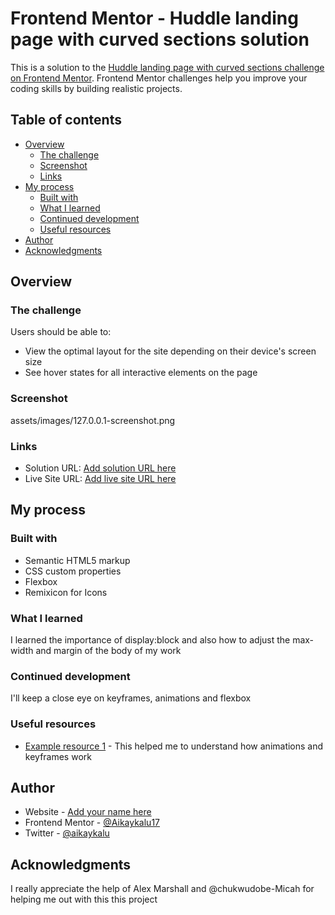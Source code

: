 # Frontend Mentor - Huddle landing page with curved sections solution

This is a solution to the [Huddle landing page with curved sections challenge on Frontend Mentor](https://www.frontendmentor.io/challenges/huddle-landing-page-with-curved-sections-5ca5ecd01e82137ec91a50f2). Frontend Mentor challenges help you improve your coding skills by building realistic projects. 

## Table of contents

- [Overview](#overview)
  - [The challenge](#the-challenge)
  - [Screenshot](#screenshot)
  - [Links](#links)
- [My process](#my-process)
  - [Built with](#built-with)
  - [What I learned](#what-i-learned)
  - [Continued development](#continued-development)
  - [Useful resources](#useful-resources)
- [Author](#author)
- [Acknowledgments](#acknowledgments)



## Overview

### The challenge

Users should be able to:

- View the optimal layout for the site depending on their device's screen size
- See hover states for all interactive elements on the page

### Screenshot

assets/images/127.0.0.1-screenshot.png



### Links

- Solution URL: [Add solution URL here](https://your-solution-url.com)
- Live Site URL: [Add live site URL here](https://your-live-site-url.com)

## My process

### Built with

- Semantic HTML5 markup
- CSS custom properties
- Flexbox
- Remixicon for Icons



### What I learned

I learned the importance of display:block and also how to adjust the max-width and margin of the body of my work

### Continued development

I'll keep a close eye on keyframes, animations and flexbox



### Useful resources

- [Example resource 1](https://www.w3schools.com) - This helped me to understand how animations and keyframes work



## Author

- Website - [Add your name here](https://www.your-site.com)
- Frontend Mentor - [@Aikaykalu17](https://www.frontendmentor.io/profile/Aikaykalu17)
- Twitter - [@aikaykalu](https://www.twitter.com/aikaykalu)



## Acknowledgments

I really appreciate the help of Alex Marshall and @chukwudobe-Micah for helping me out with this this project


